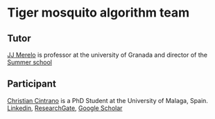 # Tiger mosquito algorithm team


## Tutor

[JJ Merelo](https://github.com/JJ) is professor at the university of Granada and director of the [Summer school](https://sigevo-summer-school-2018.github.io)

## Participant

[Christian Cintrano](http://christiancintrano.com) is a PhD Student at the University of Malaga, Spain. [Linkedin](https://linkedin.com/in/christiancintrano), [ResearchGate](https://www.researchgate.net/profile/Christian_Cintrano), [Google Scholar](scholar.google.es/citations?user=uiC1edgAAAAJ&hl=en) 
